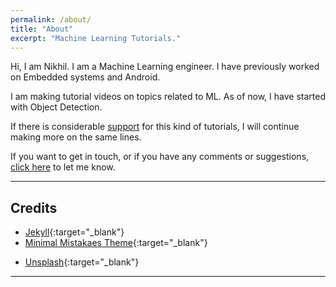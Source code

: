 ```yaml
---
permalink: /about/
title: "About"
excerpt: "Machine Learning Tutorials."
---
```


Hi, I am Nikhil. I am a Machine Learning engineer. I have previously worked on Embedded systems and Android.

I am making tutorial videos on topics related to ML. As of now, I have started with Object Detection.

If there is considerable [support](/donate) for this kind of tutorials, I will continue making more on the same lines.

If you want to get in touch, or if you have any comments or suggestions, [click here](/contact) to let me know.

---

## Credits

- [Jekyll](https://jekyllrb.com/){:target="_blank"}
- [Minimal Mistakaes Theme](https://github.com/mmistakes/minimal-mistakes){:target="_blank"}
<!-- - [Photo by Paweł Czerwiński on Unsplash](https://unsplash.com/photos/Z3g8miECz9s) -->
- [Unsplash](https://unsplash.com/){:target="_blank"}

---

